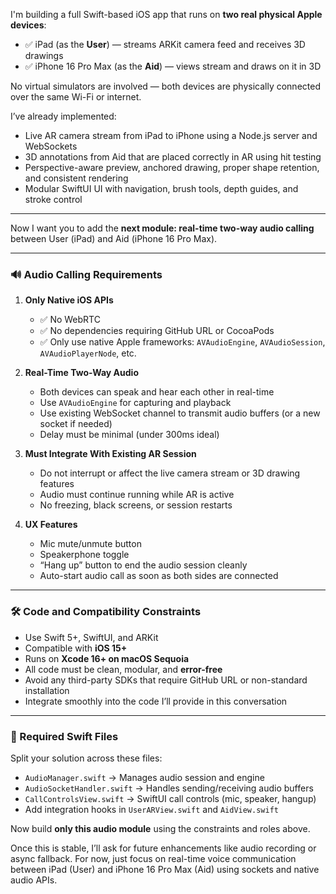 I'm building a full Swift-based iOS app that runs on **two real physical Apple devices**:

- ✅ iPad (as the **User**) — streams ARKit camera feed and receives 3D drawings
- ✅ iPhone 16 Pro Max (as the **Aid**) — views stream and draws on it in 3D

No virtual simulators are involved — both devices are physically connected over the same Wi-Fi or internet.

I’ve already implemented:
- Live AR camera stream from iPad to iPhone using a Node.js server and WebSockets
- 3D annotations from Aid that are placed correctly in AR using hit testing
- Perspective-aware preview, anchored drawing, proper shape retention, and consistent rendering
- Modular SwiftUI UI with navigation, brush tools, depth guides, and stroke control

---

Now I want you to add the **next module: real-time two-way audio calling** between User (iPad) and Aid (iPhone 16 Pro Max).

---

### 🔊 Audio Calling Requirements

1. **Only Native iOS APIs**
   - ✅ No WebRTC
   - ✅ No dependencies requiring GitHub URL or CocoaPods
   - ✅ Only use native Apple frameworks: `AVAudioEngine`, `AVAudioSession`, `AVAudioPlayerNode`, etc.

2. **Real-Time Two-Way Audio**
   - Both devices can speak and hear each other in real-time
   - Use `AVAudioEngine` for capturing and playback
   - Use existing WebSocket channel to transmit audio buffers (or a new socket if needed)
   - Delay must be minimal (under 300ms ideal)

3. **Must Integrate With Existing AR Session**
   - Do not interrupt or affect the live camera stream or 3D drawing features
   - Audio must continue running while AR is active
   - No freezing, black screens, or session restarts

4. **UX Features**
   - Mic mute/unmute button
   - Speakerphone toggle
   - “Hang up” button to end the audio session cleanly
   - Auto-start audio call as soon as both sides are connected

---

### 🛠 Code and Compatibility Constraints

- Use Swift 5+, SwiftUI, and ARKit
- Compatible with **iOS 15+**
- Runs on **Xcode 16+ on macOS Sequoia**
- All code must be clean, modular, and **error-free**
- Avoid any third-party SDKs that require GitHub URL or non-standard installation
- Integrate smoothly into the code I’ll provide in this conversation

---

### 📁 Required Swift Files

Split your solution across these files:

- `AudioManager.swift` → Manages audio session and engine
- `AudioSocketHandler.swift` → Handles sending/receiving audio buffers
- `CallControlsView.swift` → SwiftUI call controls (mic, speaker, hangup)
- Add integration hooks in `UserARView.swift` and `AidView.swift`

Now build **only this audio module** using the constraints and roles above.

Once this is stable, I’ll ask for future enhancements like audio recording or async fallback. For now, just focus on real-time voice communication between iPad (User) and iPhone 16 Pro Max (Aid) using sockets and native audio APIs.
